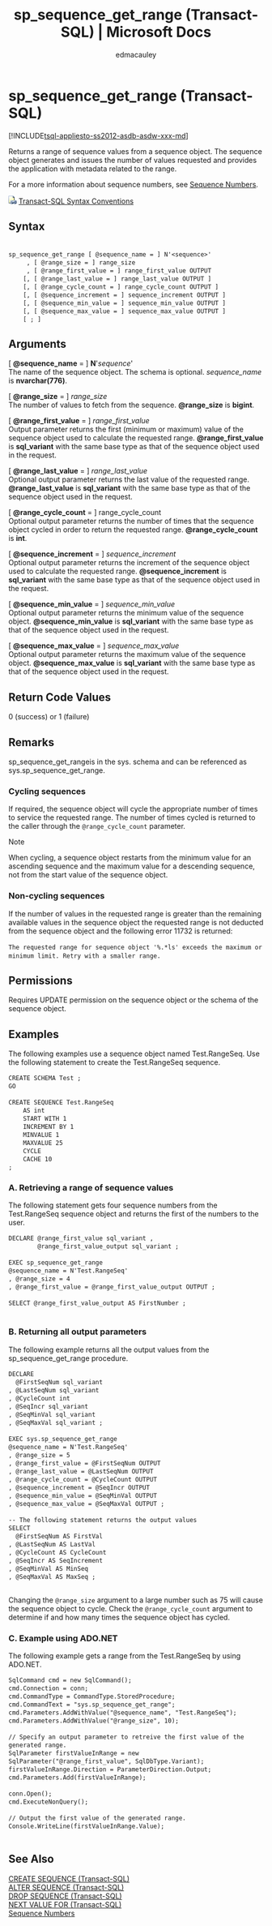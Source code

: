 ﻿---
title: "sp_sequence_get_range (Transact-SQL) | Microsoft Docs"
ms.custom: ""
ms.date: "08/08/2015"
ms.prod: "sql-non-specified"
ms.prod_service: "database-engine, sql-data-warehouse"
ms.service: ""
ms.component: "system-stored-procedures"
ms.reviewer: ""
ms.suite: "sql"
ms.technology: 
  - "database-engine"
ms.tgt_pltfrm: ""
ms.topic: "language-reference"
f1_keywords: 
  - "sp_sequence_get_range"
  - "sp_sequence_get_range_TSQL"
dev_langs: 
  - "TSQL"
helpviewer_keywords: 
  - "sequence number object, sp_sequence_get_range procedure"
  - "sp_sequence_get_range"
ms.assetid: 8ca6b0c6-8d9c-4eee-b02f-51ddffab4492
caps.latest.revision: 19
author: "edmacauley"
ms.author: "edmaca"
manager: "craigg"
ms.workload: "Inactive"
monikerRange: "= azuresqldb-current || = azure-sqldw-latest || >= sql-server-2016 || = sqlallproducts-allversions"
---
# sp_sequence_get_range (Transact-SQL)
[!INCLUDE[tsql-appliesto-ss2012-asdb-asdw-xxx-md](../../includes/tsql-appliesto-ss2012-asdb-asdw-xxx-md.md)]

  Returns a range of sequence values from a sequence object. The sequence object generates and issues the number of values requested and provides the application with metadata related to the range.  
  
 For a more information about sequence numbers, see [Sequence Numbers](../../relational-databases/sequence-numbers/sequence-numbers.md).  
  
 ![Topic link icon](../../database-engine/configure-windows/media/topic-link.gif "Topic link icon") [Transact-SQL Syntax Conventions](../../t-sql/language-elements/transact-sql-syntax-conventions-transact-sql.md)  
  
## Syntax  
  
```  
  
sp_sequence_get_range [ @sequence_name = ] N'<sequence>'   
     , [ @range_size = ] range_size  
     , [ @range_first_value = ] range_first_value OUTPUT   
    [, [ @range_last_value = ] range_last_value OUTPUT ]  
    [, [ @range_cycle_count = ] range_cycle_count OUTPUT ]  
    [, [ @sequence_increment = ] sequence_increment OUTPUT ]  
    [, [ @sequence_min_value = ] sequence_min_value OUTPUT ]  
    [, [ @sequence_max_value = ] sequence_max_value OUTPUT ]  
    [ ; ]  
```  
  
## Arguments  
 [ **@sequence_name** = ] **N**'*sequence*'  
 The name of the sequence object. The schema is optional. *sequence_name* is **nvarchar(776)**.  
  
 [ **@range_size** = ] *range_size*  
 The number of values to fetch from the sequence. **@range_size** is **bigint**.  
  
 [ **@range_first_value** = ] *range_first_value*  
 Output parameter returns the first (minimum or maximum) value of the sequence object used to calculate the requested range. **@range_first_value** is **sql_variant** with the same base type as that of the sequence object used in the request.  
  
 [ **@range_last_value** = ] *range_last_value*  
 Optional output parameter returns the last value of the requested range. **@range_last_value** is **sql_variant** with the same base type as that of the sequence object used in the request.  
  
 [ **@range_cycle_count** = ] range_cycle_count  
 Optional output parameter returns the number of times that the sequence object cycled in order to return the requested range. **@range_cycle_count** is **int**.  
  
 [ **@sequence_increment** = ] *sequence_increment*  
 Optional output parameter returns the increment of the sequence object used to calculate the requested range. **@sequence_increment** is **sql_variant** with the same base type as that of the sequence object used in the request.  
  
 [ **@sequence_min_value** = ] *sequence_min_value*  
 Optional output parameter returns the minimum value of the sequence object. **@sequence_min_value** is **sql_variant** with the same base type as that of the sequence object used in the request.  
  
 [ **@sequence_max_value** = ] *sequence_max_value*  
 Optional output parameter returns the maximum value of the sequence object. **@sequence_max_value** is **sql_variant** with the same base type as that of the sequence object used in the request.  
  
## Return Code Values  
 0 (success) or 1 (failure)  
  
## Remarks  
 sp_sequence_get_rangeis in the sys. schema and can be referenced as sys.sp_sequence_get_range.  
  
### Cycling sequences  
 If required, the sequence object will cycle the appropriate number of times to service the requested range. The number of times cycled is returned to the caller through the `@range_cycle_count` parameter.  
  
> [!NOTE]  
>  When cycling, a sequence object restarts from the minimum value for an ascending sequence and the maximum value for a descending sequence, not from the start value of the sequence object.  
  
### Non-cycling sequences  
 If the number of values in the requested range is greater than the remaining available values in the sequence object the requested range is not deducted from the sequence object and the following error 11732 is returned:  
  
 `The requested range for sequence object '%.*ls' exceeds the maximum or minimum limit. Retry with a smaller range.`  
  
## Permissions  
 Requires UPDATE permission on the sequence object or the schema of the sequence object.  
  
## Examples  
 The following examples use a sequence object named Test.RangeSeq. Use the following statement to create the Test.RangeSeq sequence.  
  
```  
CREATE SCHEMA Test ;  
GO  
  
CREATE SEQUENCE Test.RangeSeq  
    AS int   
    START WITH 1  
    INCREMENT BY 1  
    MINVALUE 1  
    MAXVALUE 25  
    CYCLE  
    CACHE 10  
;  
```  
  
### A. Retrieving a range of sequence values  
 The following statement gets four sequence numbers from the Test.RangeSeq sequence object and returns the first of the numbers to the user.  
  
```  
DECLARE @range_first_value sql_variant ,   
        @range_first_value_output sql_variant ;  
  
EXEC sp_sequence_get_range  
@sequence_name = N'Test.RangeSeq'  
, @range_size = 4  
, @range_first_value = @range_first_value_output OUTPUT ;  
  
SELECT @range_first_value_output AS FirstNumber ;  
  
```  
  
### B. Returning all output parameters  
 The following example returns all the output values from the sp_sequence_get_range procedure.  
  
```  
DECLARE    
  @FirstSeqNum sql_variant  
, @LastSeqNum sql_variant  
, @CycleCount int  
, @SeqIncr sql_variant  
, @SeqMinVal sql_variant  
, @SeqMaxVal sql_variant ;  
  
EXEC sys.sp_sequence_get_range  
@sequence_name = N'Test.RangeSeq'  
, @range_size = 5  
, @range_first_value = @FirstSeqNum OUTPUT   
, @range_last_value = @LastSeqNum OUTPUT   
, @range_cycle_count = @CycleCount OUTPUT  
, @sequence_increment = @SeqIncr OUTPUT  
, @sequence_min_value = @SeqMinVal OUTPUT  
, @sequence_max_value = @SeqMaxVal OUTPUT ;  
  
-- The following statement returns the output values  
SELECT  
  @FirstSeqNum AS FirstVal  
, @LastSeqNum AS LastVal  
, @CycleCount AS CycleCount  
, @SeqIncr AS SeqIncrement  
, @SeqMinVal AS MinSeq  
, @SeqMaxVal AS MaxSeq ;  
  
```  
  
 Changing the `@range_size` argument to a large number such as 75 will cause the sequence object to cycle. Check the `@range_cycle_count` argument to determine if and how many times the sequence object has cycled.  
  
### C. Example using ADO.NET  
 The following example gets a range from the Test.RangeSeq by using ADO.NET.  
  
```  
SqlCommand cmd = new SqlCommand();  
cmd.Connection = conn;  
cmd.CommandType = CommandType.StoredProcedure;  
cmd.CommandText = "sys.sp_sequence_get_range";  
cmd.Parameters.AddWithValue("@sequence_name", "Test.RangeSeq");  
cmd.Parameters.AddWithValue("@range_size", 10);  
  
// Specify an output parameter to retreive the first value of the generated range.  
SqlParameter firstValueInRange = new SqlParameter("@range_first_value", SqlDbType.Variant);  
firstValueInRange.Direction = ParameterDirection.Output;  
cmd.Parameters.Add(firstValueInRange);  
  
conn.Open();  
cmd.ExecuteNonQuery();  
  
// Output the first value of the generated range.  
Console.WriteLine(firstValueInRange.Value);  
  
```  
  
## See Also  
 [CREATE SEQUENCE &#40;Transact-SQL&#41;](../../t-sql/statements/create-sequence-transact-sql.md)   
 [ALTER SEQUENCE &#40;Transact-SQL&#41;](../../t-sql/statements/alter-sequence-transact-sql.md)   
 [DROP SEQUENCE &#40;Transact-SQL&#41;](../../t-sql/statements/drop-sequence-transact-sql.md)   
 [NEXT VALUE FOR &#40;Transact-SQL&#41;](../../t-sql/functions/next-value-for-transact-sql.md)   
 [Sequence Numbers](../../relational-databases/sequence-numbers/sequence-numbers.md)  
  
  
